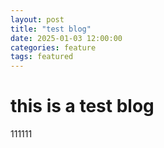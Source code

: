 ```yaml
---
layout: post
title: "test blog"
date: 2025-01-03 12:00:00
categories: feature
tags: featured
---
```


# this is a test blog
111111
